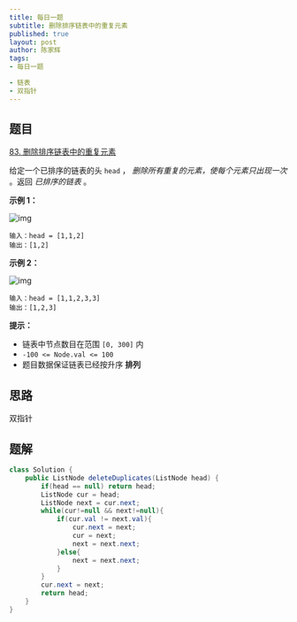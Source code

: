 ```yaml
---
title: 每日一题
subtitle: 删除排序链表中的重复元素
published: true
layout: post
author: 陈家辉
tags:
- 每日一题

- 链表
- 双指针
---
```


## 题目

[83. 删除排序链表中的重复元素](https://leetcode.cn/problems/remove-duplicates-from-sorted-list/)

给定一个已排序的链表的头 `head` ， *删除所有重复的元素，使每个元素只出现一次* 。返回 *已排序的链表* 。

 

**示例 1：**

![img](https://assets.leetcode.com/uploads/2021/01/04/list1.jpg)

```
输入：head = [1,1,2]
输出：[1,2]
```

**示例 2：**

![img](https://assets.leetcode.com/uploads/2021/01/04/list2.jpg)

```
输入：head = [1,1,2,3,3]
输出：[1,2,3]
```

 

**提示：**

- 链表中节点数目在范围 `[0, 300]` 内
- `-100 <= Node.val <= 100`
- 题目数据保证链表已经按升序 **排列**

## 思路

双指针

## 题解

```java
class Solution {
    public ListNode deleteDuplicates(ListNode head) {
        if(head == null) return head;
        ListNode cur = head;
        ListNode next = cur.next;
        while(cur!=null && next!=null){
            if(cur.val != next.val){
                cur.next = next;
                cur = next;
                next = next.next;
            }else{
                next = next.next;
            }
        }
        cur.next = next;
        return head;
    }
}
```

